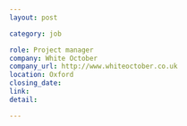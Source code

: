 ```yaml
---
layout: post

category: job

role: Project manager
company: White October
company_url: http://www.whiteoctober.co.uk
location: Oxford
closing_date: 
link: 
detail: 

---
```

